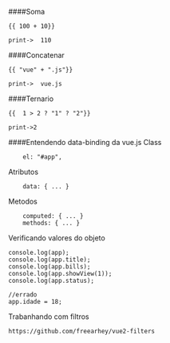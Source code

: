 ####Soma
```
{{ 100 + 10}} 

print->  110

```

####Concatenar
```
{{ "vue" + ".js"}} 

print->  vue.js

```

####Ternario
```
{{  1 > 2 ? "1" ? "2"}}

print->2
```


####Entendendo data-binding da vue.js
Class
```
	el: "#app",
```

Atributos
```
	data: { ... }
```

Metodos
```
	computed: { ... }
	methods: { ... }
```
Verificando valores do objeto
```
console.log(app);
console.log(app.title);
console.log(app.bills);
console.log(app.showView(1));
console.log(app.status);

//errado
app.idade = 18;
```
Trabanhando com filtros 
```
https://github.com/freearhey/vue2-filters
```